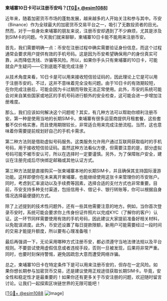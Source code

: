 **柬埔寨10日卡可以注册币安吗？[[TG💪+ @esim1088](https://t.me/s/esim1088)]**

近年来，随着加密货币市场的蓬勃发展，越来越多的人开始关注和参与其中。币安（Binance）作为全球最大的加密货币交易平台之一，吸引了无数投资者的目光。然而，对于一些身处柬埔寨的朋友来说，注册币安却遇到了不少麻烦，尤其是涉及到SIM卡的问题。今天我们就来聊聊，柬埔寨10日卡能不能用来注册币安。

首先，我们需要明确一点：币安在注册过程中确实需要验证身份信息，而这个过程通常会要求用户提供有效的手机号码。这是因为币安希望确保用户的身份真实可靠，从而降低洗钱、诈骗等风险。所以，如果你手头只有柬埔寨的10日卡，可能就会产生疑问——它到底能不能完成注册？

从技术角度来看，10日卡是可以用来接收短信验证码的，因此理论上它是可以用于注册币安的。不过，这并不意味着完全没有问题。由于10日卡的有效期较短，在你完成注册后，可能会因为卡过期而导致无法正常使用。此外，币安的系统可能会对来自某些国家或地区的手机号码进行额外的安全检查，这可能会进一步增加注册难度。

那么，我们应该如何解决这个问题呢？其实，有几种方法可以帮助你顺利注册币安。第一种是使用当地的长期SIM卡。柬埔寨有很多运营商提供月租套餐，这些套餐不仅价格实惠，而且使用期限较长，非常适合用来完成注册流程。当然，这也意味着你需要提前规划好自己的手机卡需求。

第二种方法则是借助虚拟号码服务。这类服务允许用户通过互联网获取临时的手机号码，用于接收短信验证码。虽然这种方法看似方便，但需要注意的是，部分虚拟号码可能不被币安认可，所以在选择时一定要谨慎。另外，为了保障账户安全，建议在注册完成后尽快绑定邮箱或其他认证方式。

第三种方法就是直接购买一张柬埔寨本地的长期SIM卡，并且确保其支持国际漫游功能。这样即便你在未来离开柬埔寨，也能继续使用这张卡来管理你的币安账户。同时，考虑到汇率波动以及手续费等因素，选择合适的支付方式也非常重要。目前，币安支持多种支付渠道，包括信用卡、借记卡、银行转账等，你可以根据自身情况选择最便捷的方式。

除了上述提到的技术性问题外，还有一些其他需要注意的地方。例如，当你首次登录币安时，系统可能会要求你上传身份证件照片以完成KYC（了解你的客户）认证。这一环节同样需要使用有效的手机号码，因此建议大家提前准备好相关材料，以免耽误进度。此外，币安还设置了每日提款限额，新用户可能需要经过一段时间的交易才能提升额度，所以要有心理准备哦！

最后再强调一下，无论采用哪种方式注册币安，都必须遵守当地法律法规以及平台规则。不要尝试使用虚假信息或者违规手段，否则一旦被发现，后果将非常严重。同时，也要时刻保持警惕，避免因疏忽大意而遭受网络诈骗。

总之，柬埔寨10日卡在特定条件下是可以用来注册币安的，但存在一定风险。如果你想长期参与加密货币交易，还是建议使用正规途径获取长期SIM卡。毕竟，安全性和稳定性才是最重要的！如果你还有更多关于币安注册的问题，欢迎随时留言讨论。让我们一起探索区块链世界的无限可能吧！

[[TG💪+ @esim1088](https://t.me/s/esim1088) ![Image](https://i.postimg.cc/4NQfJmqS/Snipaste-2025-05-13-00-14-12.png)]